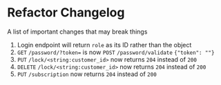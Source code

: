 # Refactor Changelog

A list of important changes that may break things

1. Login endpoint will return `role` as its ID rather than the object
2. `GET` `/password/?token=` is now `POST` `/password/validate` `{"token": ""}`
3. `PUT` `/lock/<string:customer_id>` now returns `204` instead of `200`
3. `DELETE` `/lock/<string:customer_id>` now returns `204` instead of `200`
4. `PUT` `/subscription` now returns `204` instead of `200`
